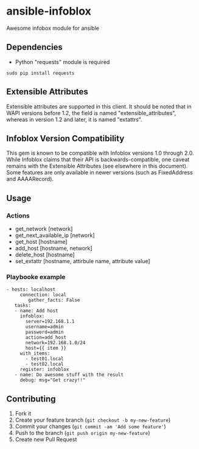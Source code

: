 # ansible-infoblox
Awesome infobox module for ansible

## Dependencies

- Python "requests" module is required
```
sudo pip install requests
```

## Extensible Attributes

Extensible attributes are supported in this client.  It should be noted that in WAPI versions before 1.2,  the field is named "extensible_attributes", whereas in version 1.2 and later, it is named "extattrs". 

## Infoblox Version Compatibility

This gem is known to be compatible with Infoblox versions 1.0 through 2.0.  While Infoblox claims that their API is backwards-compatible, one caveat remains with the Extensible Attributes (see elsewhere in this document).  Some features are only available in newer versions (such as FixedAddress and AAAARecord).

## Usage
### Actions
- get_network [network]
- get_next_available_ip [network] 
- get_host [hostname]
- add_host [hostname, network]
- delete_host [hostname]
- set_extattr [hostname, attirbule name, attribute value]

### Playbooke example
```
- hosts: localhost
     connection: local
        gather_facts: False
   tasks:
   - name: Add host
     infoblox:
       server=192.168.1.1
       username=admin
       password=admin
       action=add_host
       network=192.168.1.0/24
       host={{ item }}
     with_items:
       - test01.local
       - test02.local
     register: infoblox
   - name: Do awesome stuff with the result
     debug: msg="Get crazy!!"
```
## Contributing

1. Fork it
2. Create your feature branch (`git checkout -b my-new-feature`)
3. Commit your changes (`git commit -am 'Add some feature'`)
4. Push to the branch (`git push origin my-new-feature`)
5. Create new Pull Request
